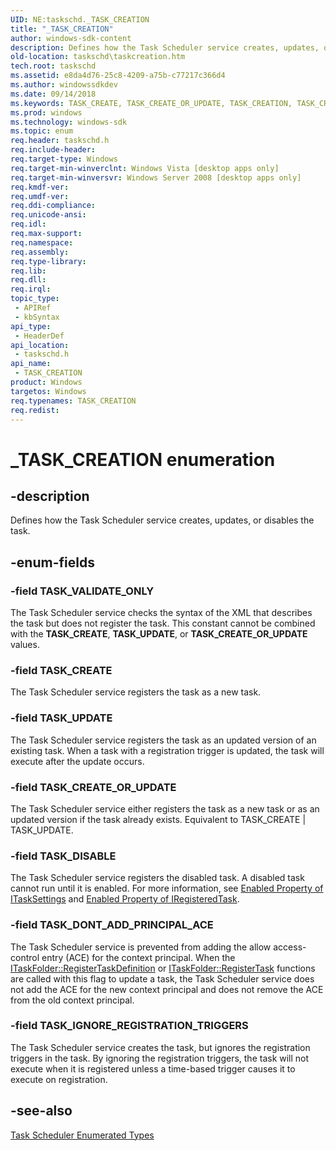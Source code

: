 ```yaml
---
UID: NE:taskschd._TASK_CREATION
title: "_TASK_CREATION"
author: windows-sdk-content
description: Defines how the Task Scheduler service creates, updates, or disables the task.
old-location: taskschd\taskcreation.htm
tech.root: taskschd
ms.assetid: e8da4d76-25c8-4209-a75b-c77217c366d4
ms.author: windowssdkdev
ms.date: 09/14/2018
ms.keywords: TASK_CREATE, TASK_CREATE_OR_UPDATE, TASK_CREATION, TASK_CREATION enumeration [Task Scheduler], TASK_DISABLE, TASK_DONT_ADD_PRINCIPAL_ACE, TASK_IGNORE_REGISTRATION_TRIGGERS, TASK_UPDATE, TASK_VALIDATE_ONLY, _TASK_CREATION, taskschd.taskcreation, taskschd/TASK_CREATE, taskschd/TASK_CREATE_OR_UPDATE, taskschd/TASK_CREATION, taskschd/TASK_DISABLE, taskschd/TASK_DONT_ADD_PRINCIPAL_ACE, taskschd/TASK_IGNORE_REGISTRATION_TRIGGERS, taskschd/TASK_UPDATE, taskschd/TASK_VALIDATE_ONLY
ms.prod: windows
ms.technology: windows-sdk
ms.topic: enum
req.header: taskschd.h
req.include-header: 
req.target-type: Windows
req.target-min-winverclnt: Windows Vista [desktop apps only]
req.target-min-winversvr: Windows Server 2008 [desktop apps only]
req.kmdf-ver: 
req.umdf-ver: 
req.ddi-compliance: 
req.unicode-ansi: 
req.idl: 
req.max-support: 
req.namespace: 
req.assembly: 
req.type-library: 
req.lib: 
req.dll: 
req.irql: 
topic_type:
 - APIRef
 - kbSyntax
api_type:
 - HeaderDef
api_location:
 - taskschd.h
api_name:
 - TASK_CREATION
product: Windows
targetos: Windows
req.typenames: TASK_CREATION
req.redist: 
---
```


# _TASK_CREATION enumeration


## -description


Defines how the Task Scheduler service creates, updates, or disables the task.


## -enum-fields




### -field TASK_VALIDATE_ONLY

The Task Scheduler service checks the syntax of the XML that describes the task but does not register the task. This constant cannot be combined with the <b>TASK_CREATE</b>, <b>TASK_UPDATE</b>, or  <b>TASK_CREATE_OR_UPDATE</b> values.


### -field TASK_CREATE

The Task Scheduler service registers the task as a new task.


### -field TASK_UPDATE

The Task Scheduler service registers the task as an updated version of an existing task. When a task with a registration trigger is updated, the task will execute after the update occurs.


### -field TASK_CREATE_OR_UPDATE

The Task Scheduler service either registers the task as a new task or as an updated version if the task already exists. Equivalent to TASK_CREATE | TASK_UPDATE.


### -field TASK_DISABLE

The Task Scheduler service registers the disabled task. A disabled task cannot run until it is enabled. For more information, see <a href="https://msdn.microsoft.com/6c6e7f51-9591-4b84-b06b-124cd88a0345">Enabled Property of ITaskSettings</a> and <a href="https://msdn.microsoft.com/33486621-3984-4a07-8182-c193847a9f76">Enabled Property of IRegisteredTask</a>.


### -field TASK_DONT_ADD_PRINCIPAL_ACE

The Task Scheduler service is prevented from adding the allow access-control entry (ACE) for the context principal. When the <a href="https://msdn.microsoft.com/a94db861-b24e-476a-810d-2cf3bbfc67d1">ITaskFolder::RegisterTaskDefinition</a> or  <a href="https://msdn.microsoft.com/743e5bd9-3fb6-4e09-96ed-ca2d74fa0bab">ITaskFolder::RegisterTask</a> functions are called with this flag to update a task, the Task Scheduler service does not add the ACE for the new context principal and does not remove the ACE from the old context principal.


### -field TASK_IGNORE_REGISTRATION_TRIGGERS

The Task Scheduler service creates the task, but ignores the registration triggers in the task. By ignoring the registration triggers, the task will not execute when it is registered unless a time-based trigger causes it to execute on registration.


## -see-also




<a href="https://msdn.microsoft.com/9779d32b-0142-41bb-88e2-df79a3b0c1b2">Task Scheduler Enumerated Types</a>
 

 


